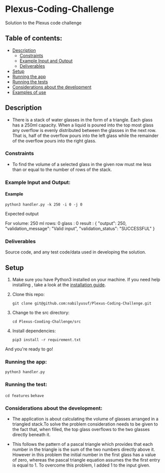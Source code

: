 # Plexus-Coding-Challenge
Solution to the Plexus code challenge

## Table of contents:

* [Description](./README.md#description)
  * [Constraints](./README.md#constraints)
  * [Example Input and Output](./README.md#example-input-and-output)
  * [Deliverables](./README.md#deliverables)
* [Setup](./README.md#setup)
* [Running the app](./README.md#running-the-app)
* [Running the tests](./README.md#running-the-tests)
* [Considerations about the development](./README.md#considerations-about-the-development)
* [Examples of use](./src/features/waterOverFlow.feature)

## Description

* There is a stack of water glasses in the form of a triangle. Each glass has a 250ml capacity. When a liquid is poured into the top most glass any overflow is evenly distributed between the glasses in the next row. That is, half of the overflow pours into the left glass while the remainder of the overflow pours into the right glass.

### Constraints

* To find the volume of a selected glass in the given row must me less than or equal to the number of rows of the stack.

### Example Input and Output:

#### Example

  ```python3 handler.py -k 250 -i 0 -j 0```

Expected output

For volume: 250 ml   rows: 0     glass : 0
result :  {
    "output": 250,
    "validation_message": "Valid input",
    "validation_status": "SUCCESSFUL"
}

### Deliverables

Source code, and any test code/data used in developing the solution.

## Setup

1. Make sure you have Python3 installed on your machine. If you need help installing , take a look at the [installation guide](https://realpython.com/installing-python/).

2. Clone this repo:

    ```git clone git@github.com:nabilyusuf/Plexus-Coding-Challenge.git```

3. Change to the src directory:

    ```cd Plexus-Cooding-Challenge/src```

4. Install dependencies:

    ```pip3 install -r requirement.txt```

And you're ready to go!

### Running the app:
```python3 handler.py```

### Running the test:

```cd features```
```behave```

### Considerations about the development:

* The application is about calculating the volume of glasses arranged in a triangled stack.To solve the problem consideration needs to be given to the fact that, when filled, the top glass overflows to the two glasses directly beneath it.

* This follows the pattern of a pascal triangle which provides that each number in the triangle is the sum of the two numbers directly above it. However in this problem the initial number in the first glass has a value of zero, whereas the pascal triangle equation assumes the the first entry is equal to 1. To overcome this problem, I added 1 to the input given.